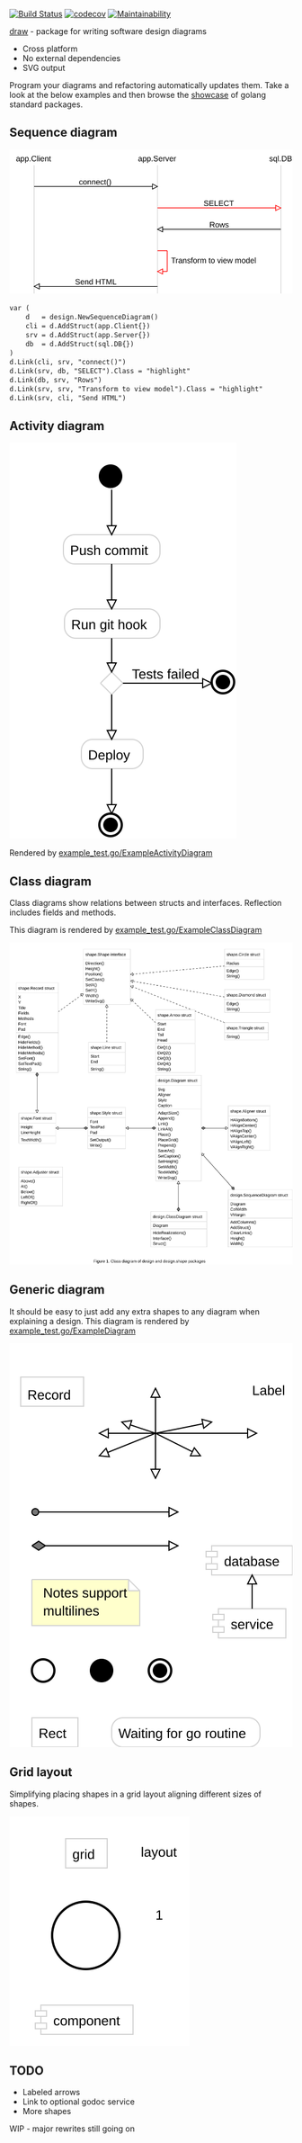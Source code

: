[![Build Status](https://travis-ci.org/gregoryv/draw.svg?branch=master)](https://travis-ci.org/gregoryv/draw)
[![codecov](https://codecov.io/gh/gregoryv/draw/branch/master/graph/badge.svg)](https://codecov.io/gh/gregoryv/draw)
[![Maintainability](https://api.codeclimate.com/v1/badges/b0001c5ba7cd098b183d/maintainability)](https://codeclimate.com/github/gregoryv/draw/maintainability)

[draw](https://godoc.org/github.com/gregoryv/draw) - package for writing software design diagrams

- Cross platform
- No external dependencies
- SVG output

Program your diagrams and refactoring automatically updates them.
Take a look at the below examples and then browse the [showcase](./showcase/README.md) of golang standard packages.

## Sequence diagram

<img src="img/app_sequence_diagram.svg">

    var (
        d   = design.NewSequenceDiagram()
        cli = d.AddStruct(app.Client{})
        srv = d.AddStruct(app.Server{})
        db  = d.AddStruct(sql.DB{})
    )
    d.Link(cli, srv, "connect()")
    d.Link(srv, db, "SELECT").Class = "highlight"
    d.Link(db, srv, "Rows")
    d.Link(srv, srv, "Transform to view model").Class = "highlight"
    d.Link(srv, cli, "Send HTML")

## Activity diagram

<img src="img/activity_diagram.svg">

Rendered by
[example_test.go/ExampleActivityDiagram](https://godoc.org/github.com/gregoryv/draw/#example-ActivityDiagram)

## Class diagram

Class diagrams show relations between structs and
interfaces. Reflection includes fields and methods.

This diagram is rendered by
[example_test.go/ExampleClassDiagram](https://godoc.org/github.com/gregoryv/draw/#example-ClassDiagram)

<img src="img/class_example.svg" style="width: 500"/>

## Generic diagram

It should be easy to just add any extra shapes to any diagram when explaining a design.
This diagram is rendered by
[example_test.go/ExampleDiagram](https://godoc.org/github.com/gregoryv/draw/#example-Diagram)

![](img/diagram_example.svg)


## Grid layout

Simplifying placing shapes in a grid layout aligning different sizes of shapes.

![](img/grid_layout.svg)


## TODO

- Labeled arrows
- Link to optional godoc service
- More shapes

WIP - major rewrites still going on
